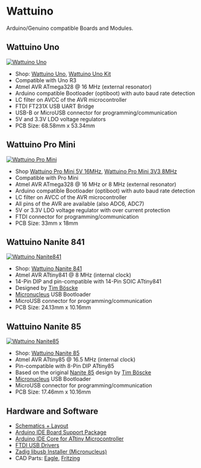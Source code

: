# Wattuino
Arduino/Genuino compatible Boards and Modules.


## Wattuino Uno
[![Wattuino Uno](https://raw.github.com/watterott/wattuino/master/pcb/Wattuino-Uno_v10.jpg)](http://www.watterott.com/en/Wattuino-UNO)
* Shop: [Wattuino Uno](http://www.watterott.com/en/Wattuino-UNO), [Wattuino Uno Kit](http://www.watterott.com/en/Wattuino-Uno-Kit)
* Compatible with Uno R3
* Atmel AVR ATmega328 @ 16 MHz (external resonator)
* Arduino compatible Bootloader (optiboot) with auto baud rate detection
* LC filter on AVCC of the AVR microcontroller
* FTDI FT231X USB UART Bridge
* USB-B or MicroUSB connector for programming/communication
* 5V and 3.3V LDO voltage regulators
* PCB Size: 68.58mm x 53.34mm


## Wattuino Pro Mini
[![Wattuino Pro Mini](https://raw.github.com/watterott/wattuino/master/pcb/Wattuino-Pro-Mini_v10.jpg)](http://www.watterott.com/en/Wattuino-pro-mini-5V-16MHz)
* Shop [Wattuino Pro Mini 5V 16MHz](http://www.watterott.com/en/Wattuino-pro-mini-5V-16MHz), [Wattuino Pro Mini 3V3 8MHz](http://www.watterott.com/en/Wattuino-pro-mini-3V3-8MHz)
* Compatible with Pro Mini
* Atmel AVR ATmega328 @ 16 MHz or 8 MHz (external resonator)
* Arduino compatible Bootloader (optiboot) with auto baud rate detection
* LC filter on AVCC of the AVR microcontroller
* All pins of the AVR are available (also ADC6, ADC7)
* 5V or 3.3V LDO voltage regulator with over current protection
* FTDI connector for programming/communication
* PCB Size: 33mm x 18mm


## Wattuino Nanite 841
[![Wattuino Nanite841](https://raw.github.com/watterott/wattuino/master/pcb/Wattuino-Nanite841_v10.jpg)](http://www.watterott.com/en/Wattuino-Nanite841)
* Shop: [Wattuino Nanite 841](http://www.watterott.com/en/Wattuino-Nanite841)
* Atmel AVR ATtiny841 @ 8 MHz (internal clock)
* 14-Pin DIP and pin-compatible with 14-Pin SOIC ATtiny841
* Designed by [Tim Böscke](https://github.com/cpldcpu)
* [Micronucleus](https://github.com/micronucleus/micronucleus) USB Bootloader
* MicroUSB connector for programming/communication
* PCB Size: 24.13mm x 10.16mm


## Wattuino Nanite 85
[![Wattuino Nanite85](https://raw.github.com/watterott/wattuino/master/pcb/Wattuino-Nanite85_v10.jpg)](http://www.watterott.com/en/Wattuino-Nanite85)
* Shop: [Wattuino Nanite 85](http://www.watterott.com/en/Wattuino-Nanite85)
* Atmel AVR ATtiny85 @ 16.5 MHz (internal clock)
* Pin-compatible with 8-Pin DIP ATtiny85
* Based on the original [Nanite 85](https://github.com/cpldcpu/Nanite) design by [Tim Böscke](https://github.com/cpldcpu)
* [Micronucleus](https://github.com/micronucleus/micronucleus) USB Bootloader
* MicroUSB connector for programming/communication
* PCB Size: 17.46mm x 10.16mm


## Hardware and Software
* [Schematics + Layout](https://github.com/watterott/wattuino/tree/master/pcb)
* [Arduino IDE Board Support Package](https://github.com/watterott/wattuino/tree/master/src)
* [Arduino IDE Core for ATtiny Microcontroller](https://github.com/SpenceKonde/arduino-tiny-841/)
* [FTDI USB Drivers](http://www.ftdichip.com/Drivers/VCP.htm)
* [Zadig libusb Installer (Micronucleus)](http://zadig.akeo.ie)
* CAD Parts:
  [Eagle](https://github.com/watterott/Eagle-Libs),
  [Fritzing](https://raw.github.com/watterott/wattuino/master/pcb/wattuino.fzpz)
